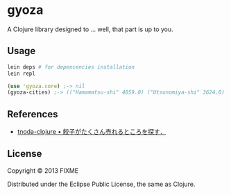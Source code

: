 # gyoza

A Clojure library designed to ... well, that part is up to you.

## Usage

```sh
lein deps # for depencencies installation
lein repl
```

```clojure
(use 'gyoza.core) ;-> nil
(gyoza-cities) ;-> (("Hamamatsu-shi" 4059.0) ("Utsunomiya-shi" 3624.0) ("Kyoto-shi" 2529.0) ("Shizuoka-shi" 2052.0) ("Otsu-shi" 1976.0))
```

## References

* [tnoda-clojure &bull; 餃子がたくさん売れるところを探す．](http://tnoda-clojure.tumblr.com/post/47473997856/searching-gyoza-town-in-japan)

## License

Copyright © 2013 FIXME

Distributed under the Eclipse Public License, the same as Clojure.
